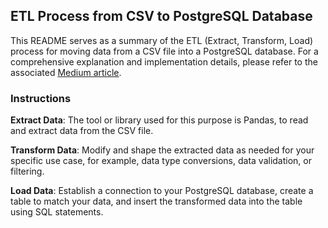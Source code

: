 ## ETL Process from CSV to PostgreSQL Database

This README serves as a summary of the ETL (Extract, Transform, Load) process for moving data from a CSV file into a PostgreSQL database. For a comprehensive explanation and implementation details, please refer to the associated [Medium article](https://medium.com/@thujuli/mastering-etl-integrating-csv-data-into-an-olap-database-with-pandas-60de05604ea9).

### Instructions

**Extract Data**: The tool or library used for this purpose is Pandas, to read and extract data from the CSV file.

**Transform Data**: Modify and shape the extracted data as needed for your specific use case, for example, data type conversions, data validation, or filtering.

**Load Data**: Establish a connection to your PostgreSQL database, create a table to match your data, and insert the transformed data into the table using SQL statements.
